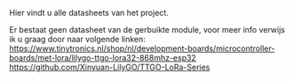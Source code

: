 Hier vindt u alle datasheets van het project.

Er bestaat geen datasheet van de gerbuikte module, voor meer info verwijs ik u graag door naar volgende linken:
https://www.tinytronics.nl/shop/nl/development-boards/microcontroller-boards/met-lora/lilygo-ttgo-lora32-868mhz-esp32
https://github.com/Xinyuan-LilyGO/TTGO-LoRa-Series
